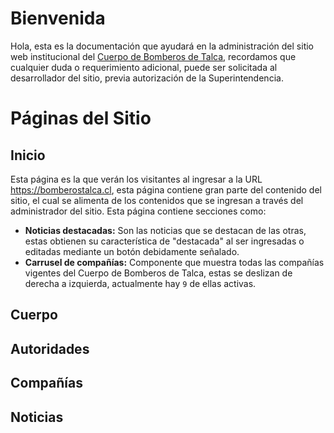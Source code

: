 # Bienvenida

Hola, esta es la documentación que ayudará en la administración del sitio web institucional del [Cuerpo de Bomberos de Talca](https://bomberostalca.cl), recordamos que cualquier duda o requerimiento adicional, puede ser solicitada al desarrollador del sitio, previa autorización de la Superintendencia.

# Páginas del Sitio

## Inicio
Esta página es la que verán los visitantes al ingresar a la URL https://bomberostalca.cl, esta página contiene gran parte del contenido del sitio, el cual se alimenta de los contenidos que se ingresan a través del administrador del sitio. Esta página contiene secciones como:

 - **Noticias destacadas:** Son las noticias que se destacan de las otras, estas obtienen su característica de "destacada" al ser ingresadas o editadas mediante un botón debidamente señalado. 
 - **Carrusel de compañías:** Componente que muestra todas las compañías vigentes del Cuerpo de Bomberos de Talca, estas se deslizan de derecha a izquierda, actualmente hay `9` de ellas activas.

## Cuerpo

## Autoridades

## Compañías

## Noticias

<!--stackedit_data:
eyJoaXN0b3J5IjpbNjE5NzE3MzUxLDY0MjEzMjI3NSwxNzk5Nz
Y0MzM4XX0=
-->